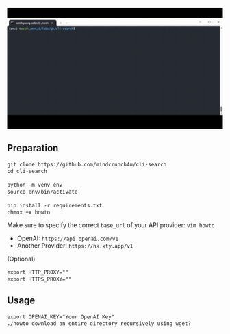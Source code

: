 
![demo gif](https://github.com/mindcrunch4u/cli-search/blob/main/about/stay%20in%20cli.gif)

## Preparation

```
git clone https://github.com/mindcrunch4u/cli-search
cd cli-search

python -m venv env
source env/bin/activate

pip install -r requirements.txt
chmox +x howto
```

Make sure to specify the correct `base_url` of your API provider:
`vim howto`
- OpenAI: `https://api.openai.com/v1`
- Another Provider: `https://hk.xty.app/v1`

(Optional)
```
export HTTP_PROXY=""
export HTTPS_PROXY=""
```

## Usage

```
export OPENAI_KEY="Your OpenAI Key"
./howto download an entire directory recursively using wget?
```

